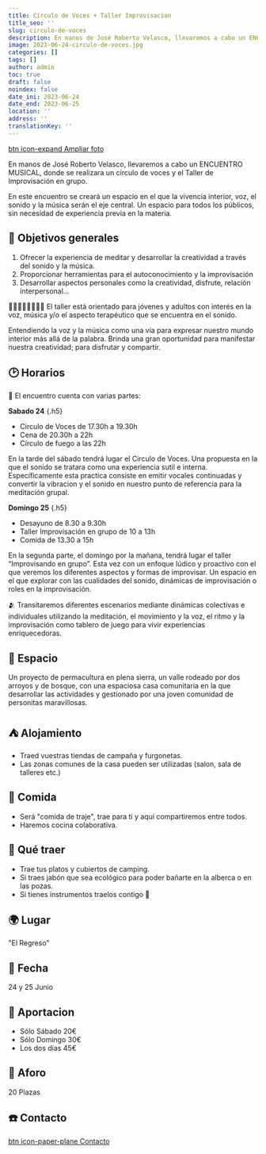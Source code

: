 ```yaml
---
title: Círculo de Voces + Taller Improvisacion
title_seo: ''
slug: circulo-de-voces
description: En manos de José Roberto Velasco, llevaremos a cabo un ENCUENTRO MUSICAL, donde se realizara un círculo de voces y el Taller de Improvisación en grupo.
image: 2023-06-24-circulo-de-voces.jpg
categories: []
tags: []
author: admin
toc: true
draft: false
noindex: false
date_ini: 2023-06-24
date_end: 2023-06-25
location: ''
address: ''
translationKey: ''
---
```


[btn icon-expand Ampliar foto](2023-06-24-circulo-de-voces.jpg)

En manos de José Roberto Velasco, llevaremos a cabo un ENCUENTRO MUSICAL, donde se realizara un círculo de voces y el Taller de Improvisación en grupo.

En este encuentro se creará un espacio en el que la vivencia interior, voz, el sonido y la música serán el eje central. 
Un espacio para todos los públicos, sin necesidad de experiencia previa en la materia. 

## 🎤 Objetivos generales

1. Ofrecer la experiencia de meditar y desarrollar la creatividad a través del sonido y la música.
2. Proporcionar herramientas para el autoconocimiento y la improvisación  
3. Desarrollar aspectos personales como la creatividad, disfrute, relación interpersonal…  

👨‍👨‍👦‍👦👨‍👩‍👦‍👦 El taller está orientado para jóvenes y adultos con interés en la voz, música y/o el aspecto terapéutico que se encuentra en el sonido. 

Entendiendo la voz y la música como una vía para expresar nuestro mundo interior más allá de la palabra. Brinda una gran oportunidad para manifestar nuestra creatividad; para disfrutar y compartir. 

## 🕑 Horarios

📌 El encuentro cuenta con varias partes:

**Sabado 24**
{.h5}

- Circulo de Voces de 17.30h a 19.30h
- Cena de 20.30h a 22h
- Círculo de fuego a las 22h

En la tarde del sábado tendrá lugar el Circulo de Voces. Una propuesta en la que el sonido se tratara como una experiencia sutil e interna. Específicamente esta practica consiste en emitir vocales continuadas y convertir la vibracion y el sonido en nuestro punto de referencia para la meditación grupal. 

**Domingo 25**
{.h5}

- Desayuno de 8.30 a 9.30h 
- Taller Improvisación en grupo de 10 a 13h 
- Comida de 13.30 a 15h 

En la segunda parte, el domingo por la mañana, tendrá lugar el taller “Improvisando en grupo”. Esta vez con un enfoque lúdico y proactivo con el que veremos los diferentes aspectos y formas de improvisar. Un espacio en el que explorar con las cualidades del sonido, dinámicas de improvisación o roles en la improvisación.  

🫂 Transitaremos diferentes escenarios mediante dinámicas colectivas e individuales utilizando la meditación, el movimiento y la voz, el ritmo y la improvisación como tablero de juego para vivir experiencias enriquecedoras.

## 🌲 Espacio

Un proyecto de permacultura en plena sierra, un valle rodeado por dos arroyos y de bosque, con una espaciosa casa comunitaria en la que desarrollar las actividades y gestionado por una joven comunidad de personitas maravillosas.

## ⛺ Alojamiento

- Traed vuestras tiendas de campaña y furgonetas.
- Las zonas comunes de la casa pueden ser utilizadas (salon, sala de talleres etc.)

## 🌮 Comida

- Será "comida de traje", trae para ti y aquí compartiremos entre todos.
- Haremos cocina colaborativa.

## 🍴 Qué traer

- Trae tus platos y cubiertos de camping.
- Si traes jabón que sea ecológico para poder bañarte en la alberca o en las pozas.
- Si tienes instrumentos traelos contigo 🎺

## 🌍 Lugar

"El Regreso"

## 📅 Fecha

24 y 25 Junio

## 💱 Aportacion

- Sólo Sábado 20€ 
- Sólo Domingo 30€
- Los dos días 45€

## 👫 Aforo

20 Plazas

## ☎️ Contacto

[btn icon-paper-plane Contacto](/#contacto)
